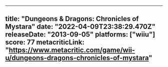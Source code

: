 
---
title: "Dungeons & Dragons: Chronicles of Mystara"
date: "2022-04-09T23:38:29.470Z"
releaseDate: "2013-09-05"
platforms: ["wiiu"]
score: 77
metacriticLink: "https://www.metacritic.com/game/wii-u/dungeons-dragons-chronicles-of-mystara"
---
